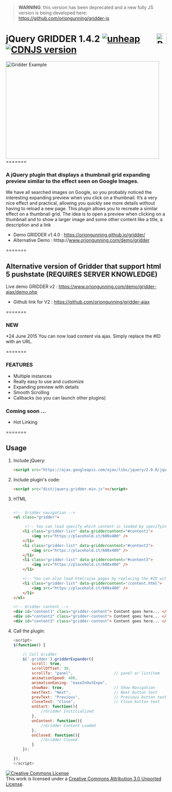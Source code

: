 > **WARNING**: this version has been deprecated and a new fully JS version is being developed here: https://github.com/oriongunning/gridder-js

# jQuery GRIDDER 1.4.2 <a href='https://ko-fi.com/A748382' target='_blank'><img height='32' style='border:0px;height:32px;float: right;' src='https://az743702.vo.msecnd.net/cdn/kofi1.png?v=a' border='0' alt='Buy Me a Coffee at ko-fi.com' /></a> [![unheap](https://img.shields.io/badge/Featured%20on-Unheap-orange.svg)](https://www.unheap.com/media/galleries/gridder/) [![CDNJS version](https://img.shields.io/cdnjs/v/gridder.svg)](https://cdnjs.com/libraries/gridder)

<img width="480" height="305" src='https://i.giphy.com/xT8qBaPahUIhtN9HwI.gif' border='0' alt='Gridder Example' />
=======

### A jQuery plugin that displays a thumbnail grid expanding preview similar to the effect seen on Google Images.

We have all searched images on Google, so you probably noticed the interesting expanding preview when you click on a thumbnail. It’s a very nice effect and practical, allowing you quickly see more details without having to reload a new page. This plugin allows you to recreate a similar effect on a thumbnail grid. The idea is to open a preview when clicking on a thumbnail and to show a larger image and some other content like a title, a description and a link

- Demo GRIDDER v1.4.0 : https://oriongunning.github.io/gridder/
- Alternative Demo : httsp://www.oriongunning.com/demo/gridder

=======

## Alternative version of Gridder that support html 5 pushstate (REQUIRES SERVER KNOWLEDGE)

Live demo GRIDDER v2 : https://www.oriongunning.com/demo/gridder-ajax/demo.php
- Github link for V2 : https://github.com/oriongunning/gridder-ajax
 
=======

### NEW
*24 June 2015
You can now load content via ajax. Simply replace the #ID with an URL.

=======

### FEATURES
- Multiple instances
- Really easy to use and customize
- Expanding preview with details
- Smooth Scrolling
- Callbacks (so you can launch other plugins)

### Coming soon ...
- Hot Linking

=======

## Usage

1. Include jQuery:

	```html
	<script src="https://ajax.googleapis.com/ajax/libs/jquery/2.0.0/jquery.min.js"></script>
	```

2. Include plugin's code:

	```html
	<script src="dist/jquery.gridder.min.js"></script>
	```

3. HTML

	```html
    
    <!-- Gridder navigation -->
	<ul class="gridder">

         <!-- You can load specify which content is loaded by specifying the #ID of the div where the content is  -->
        <li class="gridder-list" data-griddercontent="#content1">
            <img src="https://placehold.it/600x400" />
        </li>
        <li class="gridder-list" data-griddercontent="#content2">
            <img src="https://placehold.it/600x400" />
        </li>
        <li class="gridder-list" data-griddercontent="#content3">
            <img src="https://placehold.it/600x400" />
        </li>

        <!-- You can also load html/ajax pages by replacing the #ID with a URL -->
        <li class="gridder-list" data-griddercontent="/content.html">
            <img src="https://placehold.it/600x400" />
        </li>
    </ul>

    <!-- Gridder content -->
    <div id="content1" class="gridder-content"> Content goes here... </div>
    <div id="content2" class="gridder-content"> Content goes here... </div>
    <div id="content3" class="gridder-content"> Content goes here... </div>

	```

3. Call the plugin:

    ```javascript
    <script>
    $(function() {

        // Call Gridder
        $('.gridder').gridderExpander({
            scroll: true,
            scrollOffset: 30,
            scrollTo: "panel",                  // panel or listitem
            animationSpeed: 400,
            animationEasing: "easeInOutExpo",
            showNav: true,                      // Show Navigation
            nextText: "Next",                   // Next button text
            prevText: "Previous",               // Previous button text
            closeText: "Close",                 // Close button text
            onStart: function(){
                //Gridder Inititialized
            },
            onContent: function(){
                //Gridder Content Loaded
            },
            onClosed: function(){
                //Gridder Closed
            }
        });

    });
    </script>
    ```

<a rel="license" href="https://creativecommons.org/licenses/by/3.0/"><img alt="Creative Commons License" style="border-width:0" src="https://i.creativecommons.org/l/by/3.0/88x31.png" /></a><br />This work is licensed under a <a rel="license" href="https://creativecommons.org/licenses/by/3.0/">Creative Commons Attribution 3.0 Unported License</a>.


